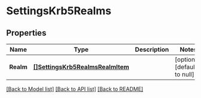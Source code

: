 # SettingsKrb5Realms

## Properties
Name | Type | Description | Notes
------------ | ------------- | ------------- | -------------
**Realm** | [**[]SettingsKrb5RealmsRealmItem**](SettingsKrb5RealmsRealmItem.md) |  | [optional] [default to null]

[[Back to Model list]](../README.md#documentation-for-models) [[Back to API list]](../README.md#documentation-for-api-endpoints) [[Back to README]](../README.md)


